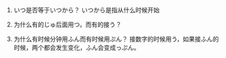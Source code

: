 1. いつ是否等于いつから？
いつから是指从什么时候开始



2. 为什么有的じゅ后面用つ，而有的接う？
3. 为什么有时候分钟用ふん而有时候用ぷん？
接数字的时候用う，如果接ふん的时候，两个都会发生变化，ふん会变成っぷん。


